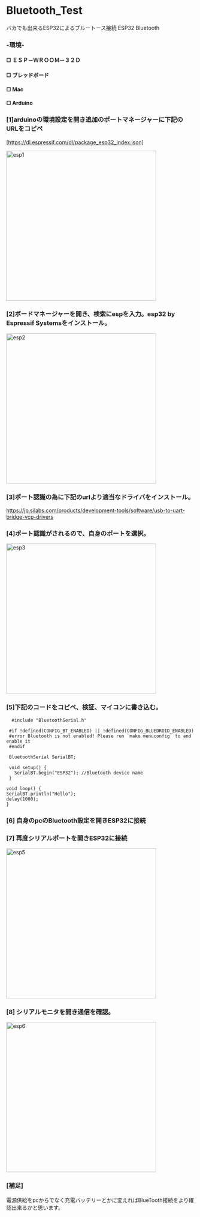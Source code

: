 # Bluetooth_Test
バカでも出来るESP32によるブルートース接続
ESP32 Bluetooth   

### -環境-  

#### □ ＥＳＰ－ＷＲＯＯＭ－３２Ｄ  
#### □ ブレッドボード  
#### □ Mac  
#### □ Arduino  

### [1]arduinoの環境設定を開き追加のポートマネージャーに下記のURLをコピペ  
[https://dl.espressif.com/dl/package_esp32_index.json]  

<img width="400" alt="esp1" src="https://user-images.githubusercontent.com/43961147/65027941-2a445380-d976-11e9-9b6e-c9d299d10377.png">

### [2]ボードマネージャーを開き、検索にespを入力。esp32 by Espressif Systemsをインストール。  

<img width="400" alt="esp2" src="https://user-images.githubusercontent.com/43961147/65027946-2b758080-d976-11e9-9196-b6e63629efb7.png">

### [3]ポート認識の為に下記のurlより適当なドライバをインストール。  
https://jp.silabs.com/products/development-tools/software/usb-to-uart-bridge-vcp-drivers  


### [4]ポート認識がされるので、自身のポートを選択。  

<img width="400" alt="esp3" src="https://user-images.githubusercontent.com/43961147/65027948-2ca6ad80-d976-11e9-99f6-65c36afac4f0.png">

### [5]下記のコードをコピペ、検証、マイコンに書き込む。  

      #include "BluetoothSerial.h"

     #if !defined(CONFIG_BT_ENABLED) || !defined(CONFIG_BLUEDROID_ENABLED)
     #error Bluetooth is not enabled! Please run `make menuconfig` to and enable it
     #endif

     BluetoothSerial SerialBT;

     void setup() {
       SerialBT.begin("ESP32"); //Bluetooth device name
     }

    void loop() {
    SerialBT.println("Hello");
    delay(1000);
    }

### [6] 自身のpcのBluetooth設定を開きESP32に接続  



### [7] 再度シリアルポートを開きESP32に接続    

<img width="400" alt="esp5" src="https://user-images.githubusercontent.com/43961147/65027961-316b6180-d976-11e9-8702-57e0bec16c28.png">

### [8] シリアルモニタを開き通信を確認。  

<img width="400" alt="esp6" src="https://user-images.githubusercontent.com/43961147/65027963-329c8e80-d976-11e9-8194-5e75822f8cc9.png">

### [補足]  

電源供給をpcからでなく充電バッテリーとかに変えればBlueTooth接続をより確認出来るかと思います。  











